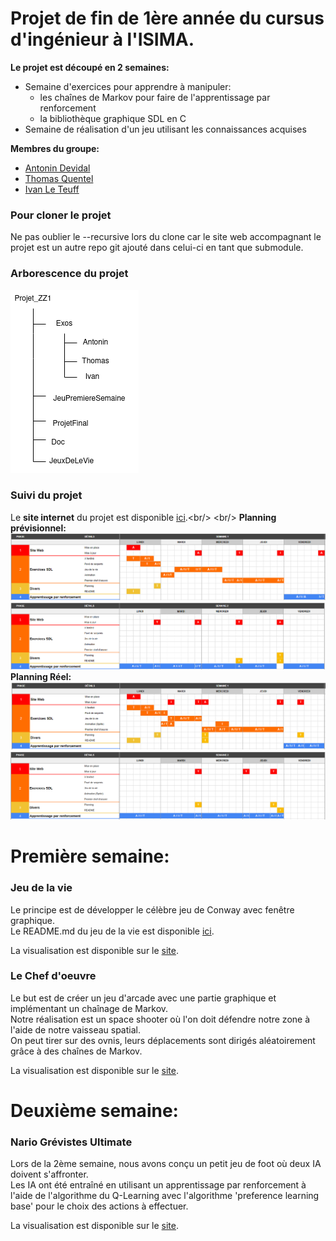 # Projet de fin de 1ère année du cursus d'ingénieur à l'ISIMA.<br/>
__Le projet est découpé en 2 semaines:__
- Semaine d'exercices pour apprendre à manipuler:
    - les chaînes de Markov pour faire de l'apprentissage par renforcement
    - la bibliothèque graphique SDL en C
- Semaine de réalisation d'un jeu utilisant les connaissances acquises <br/>

__Membres du groupe:__ <br/>
- [Antonin Devidal](/Exos/Antonin)<br/>
- [Thomas Quentel](/Exos/Thomas)<br/>
- [Ivan Le Teuff](/Exos/Ivan)<br/>

### Pour cloner le projet
Ne pas oublier le --recursive lors du clone car le site web accompagnant le projet est un autre repo git ajouté dans celui-ci en tant que submodule.


### Arborescence du projet 
![imageArborescence](/Doc/ArbreProjet.png)

### Suivi du projet
Le **site internet** du projet est disponible [ici]([https://perso.isima.fr/~thquentel/index.html](https://perso.isima.fr/~thquentel/Francais/projetZZ1/AccueilProjet.html)).<br/>
<br/>
**Planning prévisionnel:**
![imagePlanningPrevisionnel](/Doc/planning_previsionnel.png)
![imagePlanningPrevisionnelS2](/Doc/planning_previsionnel_S2.png)
<br/>**Planning Réel:**
![imagePlanningReel](/Doc/planning_reel.png)
![imagePlanningReelS2](/Doc/planning_reel_S2.png)

# Première semaine:
### Jeu de la vie
Le principe est de développer le célèbre jeu de Conway avec fenêtre graphique.<br/>
Le README.md du jeu de la vie est disponible [ici](/JeuxDeLaVie/README.md).<br/>

La visualisation est disponible sur le [site](https://perso.isima.fr/~thquentel/Francais/projetZZ1/JeuDeLaVie.html).<br/>

### Le Chef d'oeuvre
Le but est de créer un jeu d'arcade avec une partie graphique et implémentant un chaînage de Markov.<br/>
Notre réalisation est un space shooter où l'on doit défendre notre zone à l'aide de notre vaisseau spatial.<br/>
On peut tirer sur des ovnis, leurs déplacements sont dirigés aléatoirement grâce à des chaînes de Markov.<br/>

La visualisation est disponible sur le [site](https://perso.isima.fr/~thquentel/Francais/projetZZ1/ChefOeuvre.html).<br/>


# Deuxième semaine:
### Nario Grévistes Ultimate
Lors de la 2ème semaine, nous avons conçu un petit jeu de foot où deux IA doivent s'affronter.<br />
Les IA ont été entraîné en utilisant un apprentissage par renforcement à l'aide de l'algorithme du Q-Learning avec l'algorithme 'preference learning base' pour le choix des actions à effectuer.<br />

La visualisation est disponible sur le [site](https://perso.isima.fr/~thquentel/Francais/projetZZ1/ProjetFinal.html).<br/>
